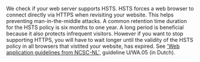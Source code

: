 We check if your web server supports HSTS. HSTS forces a web browser to connect directly via HTTPS when revisiting your website. This helps preventing man-in-the-middle attacks. A common retention time duration for the HSTS policy is six months to one year. A long period is beneficial because it also protects infrequent visitors. However if you want to stop supporting HTTPS, you will have to wait longer until the validity of the HSTS policy in all browsers that vistited your website, has expired. See ['Web application guidelines from NCSC-NL'](https://www.ncsc.nl/actueel/whitepapers/ict-beveiligingsrichtlijnen-voor-webapplicaties.html), guideline U/WA.05 (in Dutch).
